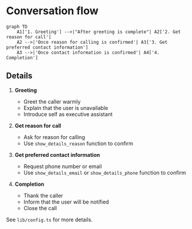 # Conversation flow

```mermaid
graph TD
    A1['1. Greeting'] -->|"After greeting is complete"| A2['2. Get reason for call']
    A2 -->|'Once reason for calling is confirmed'| A3['3. Get preferred contact information']
    A3 -->|'Once contact information is confirmed'| A4['4. Completion']
``` 

## Details

1. **Greeting**
   - Greet the caller warmly
   - Explain that the user is unavailable
   - Introduce self as executive assistant

2. **Get reason for call**
   - Ask for reason for calling
   - Use `show_details_reason` function to confirm

3. **Get preferred contact information**
   - Request phone number or email
   - Use `show_details_email` or `show_details_phone` function to confirm

4. **Completion**
   - Thank the caller
   - Inform that the user will be notified
   - Close the call

See `lib/config.ts` for more details.
